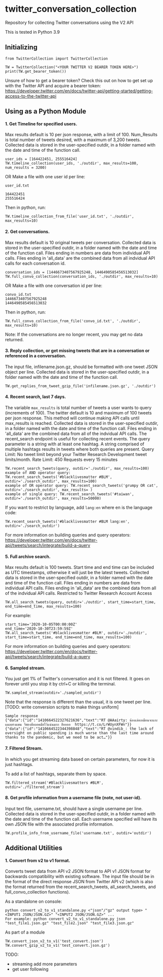 # twitter_conversation_collection
Repository for collecting Twitter conversations using the V2 API

This is tested in Python 3.9

## Initializing
```
from TwitterCollection import TwitterCollection

TW = TwitterCollection("<YOUR TWITTER V2 BEARER TOKEN HERE>")
print(TW.get_bearer_token())
```
Unsure of how to get a bearer token? Check this out on how to get set up with the Twitter API and acquire a bearer token: https://developer.twitter.com/en/docs/twitter-api/getting-started/getting-access-to-the-twitter-api

## Using as a Python Module 
#### 1. Get Timeline for specified users. 
Max results default is 10 per json response, with a limit of 100. Num_Results is total number of tweets desired, with a maximum of 3,200 tweets. 
Collected data is stored in the user-specified outdir, in a folder named with the date and time of the function call.
```
user_ids = [164422451, 255516424]
TW.timeline_collection(user_ids, './outdir', max_results=100, num_results = 3200)
```
OR
Make a file with one user id per line:
```
user_id.txt

164422451
255516424
``` 

Then in python, run:
```
TW.timeline_collection_from_file('user_id.txt', './outdir', max_results=10)
```

#### 2. Get conversations. 
Max results default is 10 original tweets per conversation. Collected data is stored in the user-specified outdir, in a folder named with the date and time of the function call. Files ending in numbers are data from individual API calls. Files ending in 'all_data' are the combined data from all indvidual API calls for each conversation id. 
```
conversation_ids = [1446673407567925248, 1446490585456513032]
TW.full_convo_collection(conversation_ids, './outdir', max_results=10)
```
OR
Make a file with one conversation id per line:
```
convo_id.txt
1446673407567925248
1446490585456513032
``` 

Then in python, run:
```
TW.full_convo_collection_from_file('convo_id.txt', './outdir', max_results=10)
```
Note: If the conversations are no longer recent, you may get no data returned.

#### 3. Reply collection, or get missing tweets that are in a conversation or referenced in a conversation. 
The input file, infilename.json.gz, should be formatted with one tweet JSON object per line.  Collected data is stored in the user-specified outdir, in a folder named with the date and time of the function call.
```
TW.get_replies_from_tweet_gzip_file('infilename.json.gz', './outdir')
```

#### 4. Recent search, last 7 days.
The variable `max_results` is total number of tweets a user wants to query (increments of 100). The twitter default is 10 and maximum of 100 tweets per json response. This method will continue making API calls until max_results is reached. 
Collected data is stored in the user-specified outdir, in a folder named with the date and time of the function call. Files ending in 'all_data' are the combined data from all of the indvidual API calls.
The recent_search endpoint is useful for collecting recent events. The query parameter is a string with at least one hashtag. A string comprised of multiple hashtags results in tweets where both queries are present. 
Query Limit: No tweet limit beyond your Twitter Research Development tweet limits/month.
Rate Limit: 450 Requests every 15 minutes
```
TW.recent_search_tweets(query, outdir='./outdir', max_results=100)
example of AND operator query: TW.recent_search_tweets('#blacklivesmatter #BLM', outdir='./search_outdir', max_results=100)
example of OR operator query: TW.recent_search_tweets('grumpy OR cat', outdir='./search_outdir', max_results= )
example of single query: TW.recent_search_tweets('#taiwan', outdir='./search_outdir', max_results=50000)
```

If you want to restrict by language, add `lang:en` where en is the language code:
```
TW.recent_search_tweets('#blacklivesmatter #BLM lang:en', outdir='./search_outdir')
```
For more information on building queries and query operators: https://developer.twitter.com/en/docs/twitter-api/tweets/search/integrate/build-a-query

#### 5. Full archive search.
Max results default is 100 tweets. Start time and end time can be included as UTC timestamps, otherwise it will just be the latest tweets. Collected data is stored in the user-specified outdir, in a folder named with the date and time of the function call. Files ending in numbers are data from individual API calls. Files ending in 'all_data' are the combined data from all of the indvidual API calls.
Restricted to Twitter Research Account Access
```
TW.all_search_tweets(query, outdir='./outdir', start_time=start_time, end_time=end_time, max_results=100)
```
For example:
```
start_time='2020-10-05T00:00:00Z'
end_time='2020-10-30T23:59:59Z'
TW.all_search_tweets('#blacklivesmatter #BLM', outdir='./outdir', start_time=start_time, end_time=end_time, max_results=100)
```
For more information on building queries and query operators: https://developer.twitter.com/en/docs/twitter-api/tweets/search/integrate/build-a-query

#### 6. Sampled stream.
You just get 1% of Twitter's conversation and it is not filtered. It goes on forever until you stop it by ctrl+C or killing the terminal.

```
TW.sampled_stream(outdir='./sampled_outdir')
```

Note that the response is different than the usual, it is one tweet per line. [TODO: write conversion scripts to make things uniform]
```
Sample response
{"data":{"id":"1410664522327621636","text":"RT @AAairty: น้องเล่อเหมือนจะแกะแผลตรงแขน จีซองคือลอคมือไว้แน่นมาก ฮืออออ  https://t.co/LrWUynXFWn"}}
{"data":{"id":"1410664522344398848","text":"RT @vindib_: the lack of oversight on public spending is much worse than the last time around thanks to the pandemic, but we need to be act…"}}
```

#### 7. Filtered Stream.
In which you get streaming data based on certain parameters, for now it is just hashtags.

To add a list of hashtags, separate them by space.

```
TW.filtered_stream('#Blacklivesmatters #BLM', outdir='./filtered_stream')
```

#### 8. Get profile information from a username file (note, not user-id).
Input text file, username.txt, should have a single username per line. Collected data is stored in the user-specified outdir, in a folder named with the date and time of the function call. Each username specified will have its own JSON file with the associated profile information.
```
TW.profile_info_from_username_file('username.txt', outdir='outdir')
```

## Additional Utilities 
#### 1. Convert from v2 to v1 format.
Converts tweet data from API v2 JSON format to API v1 JSON format for backwards compatibility with existing software. The input file should be in the format of the direct response JSON from Twitter API v2 (which is also the format returned from the recent_search_tweets, all_search_tweets, and full_convo_collection functions).

As a standalone on console: 
```
python convert_v2_to_v1_standalone.py <"json"/"gz" output type> "<INPUT1 JSON/JSON.GZ>" "<INPUT2 JSON/JSON.GZ>" ...
For example: python convert_v2_to_v1_standalone.py json "test_file1.json.gz" "test_file2.json" "test_file3.json.gz"
```

As part of a module
```
TW.convert_json_v2_to_v1('test_convert.json')
TW.convert_gzip_v2_to_v1('test_convert.json.gz')
```

TODO:
- streaming add more parameters
- get user following
